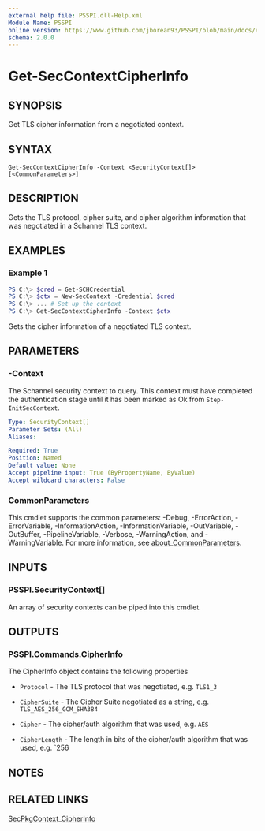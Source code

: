 ```yaml
---
external help file: PSSPI.dll-Help.xml
Module Name: PSSPI
online version: https://www.github.com/jborean93/PSSPI/blob/main/docs/en-US/Get-SCHCredential.md
schema: 2.0.0
---
```


# Get-SecContextCipherInfo

## SYNOPSIS
Get TLS cipher information from a negotiated context.

## SYNTAX

```
Get-SecContextCipherInfo -Context <SecurityContext[]> [<CommonParameters>]
```

## DESCRIPTION
Gets the TLS protocol, cipher suite, and cipher algorithm information that was negotiated in a Schannel TLS context.

## EXAMPLES

### Example 1
```powershell
PS C:\> $cred = Get-SCHCredential
PS C:\> $ctx = New-SecContext -Credential $cred
PS C:\> ... # Set up the context
PS C:\> Get-SecContextCipherInfo -Context $ctx
```

Gets the cipher information of a negotiated TLS context.

## PARAMETERS

### -Context
The Schannel security context to query.
This context must have completed the authentication stage until it has been marked as Ok from `Step-InitSecContext`.

```yaml
Type: SecurityContext[]
Parameter Sets: (All)
Aliases:

Required: True
Position: Named
Default value: None
Accept pipeline input: True (ByPropertyName, ByValue)
Accept wildcard characters: False
```

### CommonParameters
This cmdlet supports the common parameters: -Debug, -ErrorAction, -ErrorVariable, -InformationAction, -InformationVariable, -OutVariable, -OutBuffer, -PipelineVariable, -Verbose, -WarningAction, and -WarningVariable. For more information, see [about_CommonParameters](http://go.microsoft.com/fwlink/?LinkID=113216).

## INPUTS

### PSSPI.SecurityContext[]
An array of security contexts can be piped into this cmdlet.

## OUTPUTS

### PSSPI.Commands.CipherInfo
The CipherInfo object contains the following properties

+ `Protocol` - The TLS protocol that was negotiated, e.g. `TLS1_3`

+ `CipherSuite` - The Cipher Suite negotiated as a string, e.g. `TLS_AES_256_GCM_SHA384`

+ `Cipher` - The cipher/auth algorithm that was used, e.g. `AES`

+ `CipherLength` - The length in bits of the cipher/auth algorithm that was used, e.g. `256

## NOTES

## RELATED LINKS

[SecPkgContext_CipherInfo](https://learn.microsoft.com/en-us/windows/win32/api/schannel/ns-schannel-secpkgcontext_cipherinfo)
